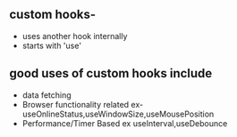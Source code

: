## custom hooks-
- uses another hook internally
- starts with 'use'

## good uses of custom hooks include
- data fetching
- Browser functionality related ex- useOnlineStatus,useWindowSize,useMousePosition
- Performance/Timer Based ex useInterval,useDebounce